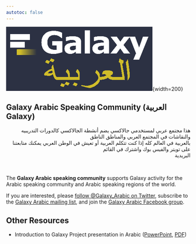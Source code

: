 ```yaml
---
autotoc: false
---
```


<slot name="/community/sig/common_linkbox" />

<div class="left">

![Galaxy Arabic Speaking Community](./GalaxyArabic400.png){width=200}

</div>

## Galaxy Arabic Speaking Community (العربية Galaxy)

<div style="direction: rtl">

 هذا مجتمع عربي لمستخدمي جالاكسي يضم أنشطة الجالاكسي كالدورات التدريبيه والنقاشات في المجتمع العربي والمناطق الناطق<br /> بالعربية في العالم كله إذا كنت تتكلم العربية أو تعيش في الوطن العربي يمكنك متابعتنا على تويتر والفيس بوك واشترك في القائم<br /> البريدية

</div>

<br />

The **Galaxy Arabic speaking community** supports Galaxy activity for the Arabic speaking community and Arabic speaking regions of the world.

If you are interested, please [follow @Galaxy_Arabic on Twitter](http://twitter.com/galaxy_arabic), subscribe to the [Galaxy Arabic mailing list](https://lists.galaxyproject.org/lists/galaxy-arabic.lists.galaxyproject.org/), and join the [Galaxy Arabic Facebook group](http://bit.ly/2ek7fTh).

## Other Resources

* Introduction to Galaxy Project presentation in Arabic ([PowerPoint](https://depot.galaxyproject.org/hub/attachments/documents/presentations/GalaxyProjectIntroArabic.pptx),
 [PDF](https://depot.galaxyproject.org/hub/attachments/documents/presentations/GalaxyProjectIntroArabic.PDF))
